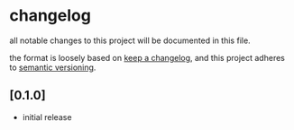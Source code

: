 # changelog

all notable changes to this project will be documented in this file.

the format is loosely based on [keep a changelog](https://keepachangelog.com/en/1.0.0/),
and this project adheres to [semantic versioning](https://semver.org/spec/v2.0.0.html).

## [0.1.0]

- initial release
